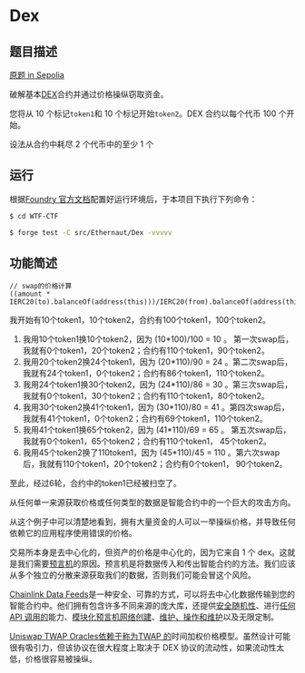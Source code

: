 # Dex

## 题目描述

[原题 in Sepolia](https://ethernaut.openzeppelin.com/level/0xB468f8e42AC0fAe675B56bc6FDa9C0563B61A52F)

破解基本[DEX](https://en.wikipedia.org/wiki/Decentralized_exchange)合约并通过价格操纵窃取资金。

您将从 10 个标记`token1`和 10 个标记开始`token2`。DEX 合约以每个代币 100 个开始。

设法从合约中耗尽 2 个代币中的至少 1 个

## 运行

根据[Foundry 官方文档](https://getfoundry.sh/)配置好运行环境后，于本项目下执行下列命令：

```sh
$ cd WTF-CTF

$ forge test -C src/Ethernaut/Dex -vvvvv
```

## 功能简述

```solidity
// swap的价格计算
((amount * IERC20(to).balanceOf(address(this)))/IERC20(from).balanceOf(address(this)))
```

我开始有10个token1，10个token2，合约有100个token1，100个token2。

1. 我用10个token1换10个token2，因为 (10*100)/100 = 10 。 第一次swap后，我就有0个token1，20个token2；合约有110个token1，90个token2。
2. 我用20个token2换24个token1，因为 (20*110)/90 = 24 。第二次swap后，我就有24个token1，0个token2；合约有86个token1，110个token2。
3. 我用24个token1换30个token2，因为 (24*110)/86 = 30  。第三次swap后，我就有0个token1，30个token2；合约有110个token1，80个token2。
4. 我用30个token2换41个token1，因为 (30*110)/80 = 41  。第四次swap后，我就有41个token1，0个token2；合约有69个token1，110个token2。
5. 我用41个token1换65个token2，因为 (41*110)/69 = 65 。 第五次swap后，我就有0个token1，65个token2；合约有110个token1， 45个token2。
6. 我用45个token2换了110token1，因为 (45*110)/45 = 110 。第六次swap后，我就有110个token1，20个token2；合约有0个token1， 90个token2。

至此，经过6轮，合约中的token1已经被扫空了。



从任何单一来源获取价格或任何类型的数据是智能合约中的一个巨大的攻击方向。

从这个例子中可以清楚地看到，拥有大量资金的人可以一举操纵价格，并导致任何依赖它的应用程序使用错误的价格。

交易所本身是去中心化的，但资产的价格是中心化的，因为它来自 1 个 dex。这就是我们需要[预言机](https://betterprogramming.pub/what-is-a-blockchain-oracle-f5ccab8dbd72?source=friends_link&sk=d921a38466df8a9176ed8dd767d8c77d)的原因。预言机是将数据传入和传出智能合约的方法。我们应该从多个独立的分散来源获取我们的数据，否则我们可能会冒这个风险。

[Chainlink Data Feeds](https://docs.chain.link/docs/get-the-latest-price)是一种安全、可靠的方式，可以将去中心化数据传输到您的智能合约中。他们拥有包含许多不同来源的庞大库，还提供[安全随机性](https://docs.chain.link/docs/chainlink-vrf)、进行[任何 API 调用的](https://docs.chain.link/docs/make-a-http-get-request)能力、[模块化预言机网络创建](https://docs.chain.link/docs/architecture-decentralized-model)、[维护、操作和维护](https://docs.chain.link/docs/kovan-keeper-network-beta)以及无限定制。

[Uniswap TWAP Oracles依赖于称为](https://uniswap.org/docs/v2/core-concepts/oracles/)[TWAP 的](https://en.wikipedia.org/wiki/Time-weighted_average_price#)时间加权价格模型。虽然设计可能很有吸引力，但该协议在很大程度上取决于 DEX 协议的流动性，如果流动性太低，价格很容易被操纵。